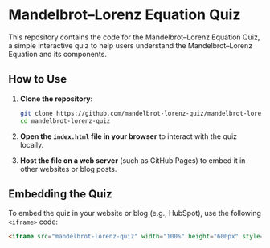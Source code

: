 # Mandelbrot–Lorenz Equation Quiz

This repository contains the code for the Mandelbrot–Lorenz Equation Quiz, a simple interactive quiz to help users understand the Mandelbrot–Lorenz Equation and its components.

## How to Use

1. **Clone the repository**:
    ```sh
    git clone https://github.com/mandelbrot-lorenz-quiz/mandelbrot-lorenz-quiz.git
    cd mandelbrot-lorenz-quiz
    ```

2. **Open the `index.html` file in your browser** to interact with the quiz locally.

3. **Host the file on a web server** (such as GitHub Pages) to embed it in other websites or blog posts.

## Embedding the Quiz

To embed the quiz in your website or blog (e.g., HubSpot), use the following `<iframe>` code:

```html
<iframe src="mandelbrot-lorenz-quiz" width="100%" height="600px" style="border:none;"></iframe>

